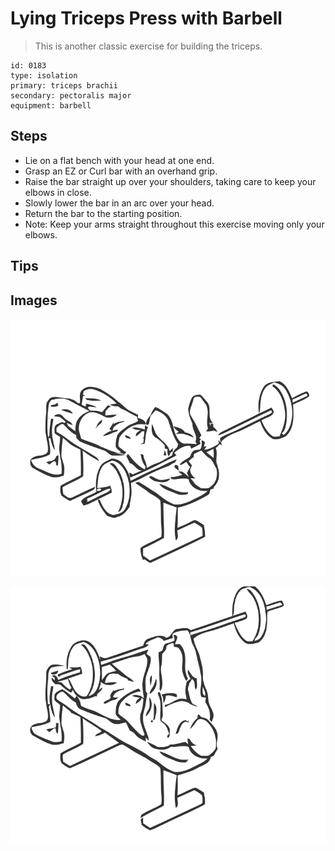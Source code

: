 # Lying Triceps Press with Barbell
> This is another classic exercise for building the triceps.

``` 
id: 0183 
type: isolation 
primary: triceps brachii 
secondary: pectoralis major 
equipment: barbell 
``` 

## Steps

 - Lie on a flat bench with your head at one end.
 - Grasp an EZ or Curl bar with an overhand grip.
 - Raise the bar straight up over your shoulders, taking care to keep your elbows in close.
 - Slowly lower the bar in an arc over your head.
 - Return the bar to the starting position.
 - Note: Keep your arms straight throughout this exercise moving only your elbows.

## Tips


## Images

![](./../svg/0183-relaxation.svg)

![](./../svg/0183-tension.svg)
